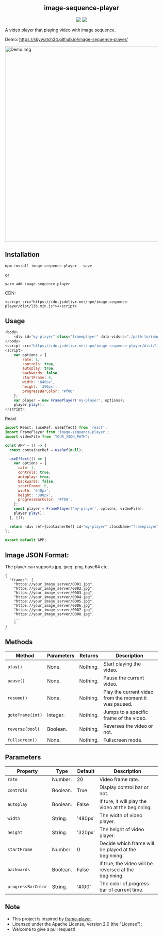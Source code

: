 <h2 align="center">image-sequence-player</h2>

<p align="center">
  <a href="https://www.npmjs.com/package/image-sequence-player"><img src="https://img.shields.io/npm/v/image-sequence-player?style=flat-square"></a>
  <a href="https://www.npmjs.com/package/@skywatch/js"><img src="https://img.shields.io/npm/dm/image-sequence-player?style=flat-square"></a>
</p>

A video player that playing video with image sequence.

Demo: https://skywatch24.github.io/image-sequence-player/

<img width="642" alt="Demo Img" src="https://user-images.githubusercontent.com/16790195/126168566-9d94b6f0-c792-48a2-a494-ac84477583eb.png">

## Installation

```
npm install image-sequence-player --save
```

or

```
yarn add image-sequence-player
```

CDN:

```
<script src="https://cdn.jsdelivr.net/npm/image-sequence-player/dist/lib.min.js"></script>
```

## Usage

```javascript
<body>
    <div id="my-player" class="frameplayer" data-vidsrc="./path-to/images.json"></div>
</body>
<script src="https://cdn.jsdelivr.net/npm/image-sequence-player/dist/lib.min.js"></script>
<script>
    var options = {
        rate: 1,
        controls: true,
        autoplay: true,
        backwards: false,
        startFrame: 0,
        width: '640px',
        height: '390px',
        progressBarColor: "#f00"
    };
    var player = new FramePlayer('my-player', options);
    player.play();
</script>
```

React

```javascript
import React, {useRef, useEffect} from 'react';
import FramePlayer from 'image-sequence-player';
import videoFile from 'YOUR_JSON_PATH';

const APP = () => {
  const containerRef = useRef(null);

  useEffect(() => {
    var options = {
      rate: 1,
      controls: true,
      autoplay: true,
      backwards: false,
      startFrame: 0,
      width: '640px',
      height: '390px',
      progressBarColor: '#f00',
    };
    const player = FramePlayer('my-player', options, videoFile);
    player.play();
  }, []);

  return <div ref={containerRef} id="my-player" className="frameplayer"></div>;
};

export default APP;
```

## Image JSON Format:

The player can supports jpg, jpeg, png, base64 etc.

```
{
  "frames": [
    "https://your_image_server/0001.jpg",
    "https://your_image_server/0002.jpg",
    "https://your_image_server/0003.jpg",
    "https://your_image_server/0004.jpg",
    "https://your_image_server/0005.jpg",
    "https://your_image_server/0006.jpg",
    "https://your_image_server/0007.jpg",
    "https://your_image_server/0008.jpg",
    ...
    ]
}
```

## Methods

| Method           | Parameters | Returns  | Description                                           |
| ---------------- | ---------- | -------- | ----------------------------------------------------- |
| `play()`         | None.      | Nothing. | Start playing the video.                              |
| `pause()`        | None.      | Nothing. | Pause the current video.                              |
| `resume()`       | None.      | Nothing. | Play the current video from the moment it was paused. |
| `gotoFrame(int)` | Integer.   | Nothing. | Jumps to a specific frame of the video.               |
| `reverse(bool)`  | Boolean.   | Nothing. | Reverses the video or not.                            |
| `fullscreen()`   | None.      | Nothing. | Fullscreen mode.                                      |

## Parameters

| Property           | Type     | Default | Description                                           |
| ------------------ | -------- | ------- | ----------------------------------------------------- |
| `rate`             | Number.  | 20      | Video frame rate.                                     |
| `controls`         | Boolean. | True    | Display control bar or not.                           |
| `autoplay`         | Boolean. | False   | If ture, it will play the video at the beginning.     |
| `width`            | String.  | '480px' | The width of video player.                            |
| `height`           | String.  | '320px' | The height of video player.                           |
| `startFrame`       | Number.  | 0       | Decide which frame will be played at the beginning.   |
| `backwards`        | Boolean. | False   | If true, the video will be reversed at the beginning. |
| `progressBarColor` | String.  | '#f00'  | The color of progress bar of current time.            |

## Note

- This project is inspired by [frame-player](https://github.com/vagnervjs/frame-player).
- Licensed under the Apache License, Version 2.0 (the "License");
- Welcome to give a pull request!
